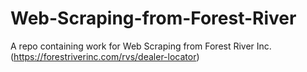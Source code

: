 # Web-Scraping-from-Forest-River
A repo containing work for Web Scraping  from Forest River  Inc. (https://forestriverinc.com/rvs/dealer-locator)
